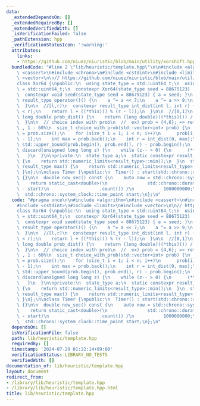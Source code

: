 ```yaml
---
data:
  _extendedDependsOn: []
  _extendedRequiredBy: []
  _extendedVerifiedWith: []
  _isVerificationFailed: false
  _pathExtension: hpp
  _verificationStatusIcon: ':warning:'
  attributes:
    links:
    - https://github.com/niuez/niuristic/blob/main/utility/xorshift.hpp
  bundledCode: "#line 2 \"lib/heuristic/template.hpp\"\n\n#include <algorithm>\n#include\
    \ <cassert>\n#include <chrono>\n#include <cstdint>\n#include <limits>\n#include\
    \ <vector>\n\n// https://github.com/niuez/niuristic/blob/main/utility/xorshift.hpp\n\
    class Xor64 {\npublic:\n  using state_type = std::uint64_t;\n  using result_type\
    \ = std::uint64_t;\n  constexpr Xor64(state_type seed = 88675123) : a(seed) {}\n\
    \  constexpr void seed(state_type seed = 88675123) { a = seed; }\n  constexpr\
    \ result_type operator()() {\n    a ^= a << 7;\n    a ^= a >> 9;\n    return a;\n\
    \  }\n\n  //[l,r)\n  constexpr result_type int_dist(int l, int r) {\n    assert(l\
    \ < r);\n    return l + ((*this)() % (r - l));\n  }\n\n  //[0,1]\n  constexpr\
    \ long double prob_dist() {\n    return (long double)((*this)()) / std::numeric_limits<state_type>::max();\n\
    \  }\n\n  // choice index with prob\n  //  ex) prob = {4,6}; => return 0 : 40%\
    \ , 1 : 60%\n  size_t choice_with_prob(std::vector<int> prob) {\n    size_t n\
    \ = prob.size();\n    for (size_t i = 1; i < n; i++)\n      prob[i] += prob[i\
    \ - 1];\n    int max = prob.back();\n    int r = int_dist(0, max);\n    return\
    \ std::upper_bound(prob.begin(), prob.end(), r) - prob.begin();\n  }\n\n  void\
    \ discard(unsigned long long z) {\n    while (z-- > 0) {\n      (*this)();\n \
    \   }\n  }\n\nprivate:\n  state_type a;\n  static constexpr result_type min()\
    \ {\n    return std::numeric_limits<result_type>::min();\n  }\n  static constexpr\
    \ result_type max() {\n    return std::numeric_limits<result_type>::max();\n \
    \ }\n};\n\nclass Timer {\npublic:\n  Timer() : start(std::chrono::system_clock::now())\
    \ {}\n\n  double now_sec() const {\n    auto now = std::chrono::system_clock::now();\n\
    \    return static_cast<double>(\n               std::chrono::duration_cast<std::chrono::nanoseconds>(now\
    \ - start)\n                   .count()) /\n           1000000000;\n  }\n\nprivate:\n\
    \  std::chrono::system_clock::time_point start;\n};\n"
  code: "#pragma once\n\n#include <algorithm>\n#include <cassert>\n#include <chrono>\n\
    #include <cstdint>\n#include <limits>\n#include <vector>\n\n// https://github.com/niuez/niuristic/blob/main/utility/xorshift.hpp\n\
    class Xor64 {\npublic:\n  using state_type = std::uint64_t;\n  using result_type\
    \ = std::uint64_t;\n  constexpr Xor64(state_type seed = 88675123) : a(seed) {}\n\
    \  constexpr void seed(state_type seed = 88675123) { a = seed; }\n  constexpr\
    \ result_type operator()() {\n    a ^= a << 7;\n    a ^= a >> 9;\n    return a;\n\
    \  }\n\n  //[l,r)\n  constexpr result_type int_dist(int l, int r) {\n    assert(l\
    \ < r);\n    return l + ((*this)() % (r - l));\n  }\n\n  //[0,1]\n  constexpr\
    \ long double prob_dist() {\n    return (long double)((*this)()) / std::numeric_limits<state_type>::max();\n\
    \  }\n\n  // choice index with prob\n  //  ex) prob = {4,6}; => return 0 : 40%\
    \ , 1 : 60%\n  size_t choice_with_prob(std::vector<int> prob) {\n    size_t n\
    \ = prob.size();\n    for (size_t i = 1; i < n; i++)\n      prob[i] += prob[i\
    \ - 1];\n    int max = prob.back();\n    int r = int_dist(0, max);\n    return\
    \ std::upper_bound(prob.begin(), prob.end(), r) - prob.begin();\n  }\n\n  void\
    \ discard(unsigned long long z) {\n    while (z-- > 0) {\n      (*this)();\n \
    \   }\n  }\n\nprivate:\n  state_type a;\n  static constexpr result_type min()\
    \ {\n    return std::numeric_limits<result_type>::min();\n  }\n  static constexpr\
    \ result_type max() {\n    return std::numeric_limits<result_type>::max();\n \
    \ }\n};\n\nclass Timer {\npublic:\n  Timer() : start(std::chrono::system_clock::now())\
    \ {}\n\n  double now_sec() const {\n    auto now = std::chrono::system_clock::now();\n\
    \    return static_cast<double>(\n               std::chrono::duration_cast<std::chrono::nanoseconds>(now\
    \ - start)\n                   .count()) /\n           1000000000;\n  }\n\nprivate:\n\
    \  std::chrono::system_clock::time_point start;\n};\n"
  dependsOn: []
  isVerificationFile: false
  path: lib/heuristic/template.hpp
  requiredBy: []
  timestamp: '2024-07-29 01:22:14+09:00'
  verificationStatus: LIBRARY_NO_TESTS
  verifiedWith: []
documentation_of: lib/heuristic/template.hpp
layout: document
redirect_from:
- /library/lib/heuristic/template.hpp
- /library/lib/heuristic/template.hpp.html
title: lib/heuristic/template.hpp
---
```

